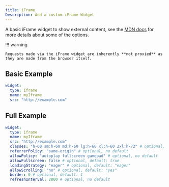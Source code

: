 ```yaml
---
title: iFrame
Description: Add a custom iFrame Widget
---
```


A basic iFrame widget to show external content, see the [MDN docs](ttps://developer.mozilla.org/en-US/docs/Web/HTML/Element/iframe) for more details about some of the options.

!!! warning

    Requests made via the iFrame widget are inherently **not proxied** as they are made from the browser itself.

## Basic Example

```yaml
widget:
  type: iframe
  name: myIframe
  src: "http://example.com"
```

## Full Example

```yaml
widget:
  type: iframe
  name: myIframe
  src: "http://example.com"
  classes: "h-60 sm:h-60 md:h-60 lg:h-60 xl:h-60 2xl:h-72" # optional, use tailwind height classes, see https://tailwindcss.com/docs/height
  referrerPolicy: "same-origin" # optional, no default
  allowPolicy: "autoplay fullscreen gamepad" # optional, no default
  allowFullscreen: false # optional, default: true
  loadingStrategy: "eager" # optional, default: "eager"
  allowScrolling: "no" # optional, default: "yes"
  border: 0 # optional, default: 1
  refreshInterval: 2000 # optional, no default
```
